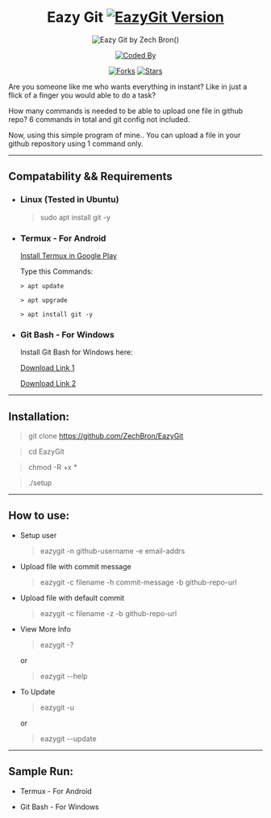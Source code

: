 <div align="center">

# Eazy Git [![EazyGit Version](https://img.shields.io/badge/version-0.9-blue?style=flat-square)](https://github.com/ZechBron/EazyGit)

![Eazy Git by Zech Bron](https://github.com/ZechBron/EazyGit/blob/zeCh-EazyGit/Eazy%20Git.JPG)()


[![Coded By](https://img.shields.io/badge/Coded%20By-Zech%20Bron-red?style=for-the-badge&logo=github)](https://github.com/ZechBron)

[![Forks](https://img.shields.io/github/forks/ZechBron/EazyGit?label=Forks&style=plastic)](https://github.com/ZechBron/EazyGit) [![Stars](https://img.shields.io/github/stars/ZechBron/EazyGit?style=plastic)](https://github.com/ZechBron/EazyGit)

</div>

Are you someone like me who wants everything in instant? Like in just a flick of a finger you would able to do a task?

How many commands is needed to be able to upload one file in github repo? 6 commands in total and git config not included.

Now, using this simple program of mine.. You can upload a file in your github repository using 1 command only.


---


## Compatability && Requirements


+ ### Linux (Tested in Ubuntu)
   
   > sudo apt install git -y


+ ### Termux - For Android

   [Install Termux in Google Play](https://play.google.com/store/apps/details?id=com.termux&hl=en&gl=US&referrer=utm_source%3Dgoogle%26utm_medium%3Dorganic%26utm_term%3Dtermux+google+play+link)

   Type this Commands:

      > apt update

      > apt upgrade

      > apt install git -y

+ ### Git Bash - For Windows

   Install Git Bash for Windows here:

   [Download Link 1](https://gitforwindows.org/)

   [Download Link 2](https://git-scm.com/downloads)


---


## Installation:

> git clone https://github.com/ZechBron/EazyGit

> cd EazyGit

> chmod -R +x *

> ./setup


---


## How to use:

+ Setup user

   > eazygit -n github-username -e email-addrs

+ Upload file with commit message

   > eazygit -c filename -h commit-message -b github-repo-url

+ Upload file with default commit

   > eazygit -c filename -z -b github-repo-url

+ View More Info

   > eazygit -? 

   or

   > eazygit --help

+ To Update

   > eazygit -u

   or

   > eazygit --update


---


## Sample Run:

+ Termux - For Android



+ Git Bash - For Windows



